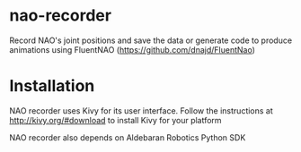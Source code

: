 nao-recorder
============

Record NAO's joint positions and save the data or generate code to produce animations using FluentNAO (https://github.com/dnajd/FluentNao)

Installation
============
NAO recorder uses Kivy for its user interface. Follow the instructions at http://kivy.org/#download to install Kivy for your platform

NAO recorder also depends on Aldebaran Robotics Python SDK